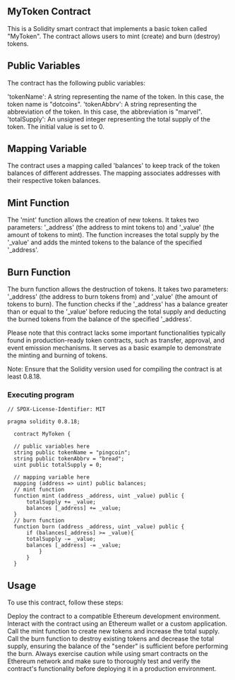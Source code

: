 ## MyToken Contract

This is a Solidity smart contract that implements a basic token called "MyToken". The contract allows users to mint (create) and burn (destroy) tokens.

## Public Variables
The contract has the following public variables:

'tokenName': A string representing the name of the token. In this case, the token name is "dotcoins".
'tokenAbbrv': A string representing the abbreviation of the token. In this case, the abbreviation is "marvel".
'totalSupply': An unsigned integer representing the total supply of the token. The initial value is set to 0.

## Mapping Variable
The contract uses a mapping called 'balances' to keep track of the token balances of different addresses. The mapping associates addresses with their respective token balances.

## Mint Function
The 'mint' function allows the creation of new tokens. It takes two parameters: '_address' (the address to mint tokens to) and '_value' (the amount of tokens to mint). The function increases the total supply by the '_value' and adds the minted tokens to the balance of the specified '_address'.

## Burn Function
The burn function allows the destruction of tokens. It takes two parameters: '_address' (the address to burn tokens from) and '_value' (the amount of tokens to burn). The function checks if the '_address' has a balance greater than or equal to the '_value' before reducing the total supply and deducting the burned tokens from the balance of the specified '_address'.

Please note that this contract lacks some important functionalities typically found in production-ready token contracts, such as transfer, approval, and event emission mechanisms. It serves as a basic example to demonstrate the minting and burning of tokens.

Note: Ensure that the Solidity version used for compiling the contract is at least 0.8.18.

### Executing program

```
// SPDX-License-Identifier: MIT

pragma solidity 0.8.18;

  contract MyToken {

  // public variables here
  string public tokenName = "pingcoin";
  string public tokenAbbrv = "bread";
  uint public totalSupply = 0;

  // mapping variable here
  mapping (address => uint) public balances;
  // mint function
  function mint (address _address, uint _value) public {
      totalSupply += _value;
      balances [_address] += _value;    
  }
  // burn function
  function burn (address _address, uint _value) public {
      if (balances[_address] >= _value){
      totalSupply -= _value;
      balances [_address] -= _value;  
          }   
      }
  }

```
## Usage

To use this contract, follow these steps:

Deploy the contract to a compatible Ethereum development environment. Interact with the contract using an Ethereum wallet or a custom application. Call the mint function to create new tokens and increase the total supply. Call the burn function to destroy existing tokens and decrease the total supply, ensuring the balance of the "sender" is sufficient before performing the burn. Always exercise caution while using smart contracts on the Ethereum network and make sure to thoroughly test and verify the contract's functionality before deploying it in a production environment.
